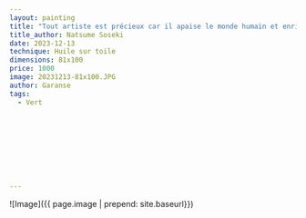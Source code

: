 ```yaml
---
layout: painting
title: "Tout artiste est précieux car il apaise le monde humain et enrichit le coeur des hommes. "
title_author: Natsume Soseki                                                           
date: 2023-12-13
technique: Huile sur toile 
dimensions: 81x100
price: 1000
image: 20231213-81x100.JPG
author: Garanse
tags:
  - Vert
  
  
  
  
  
  
  
  
  
---
```

![Image]({{ page.image | prepend: site.baseurl}})

